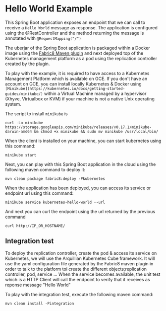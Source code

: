 # Hello World Example

This Spring Boot application exposes an endpoint that we can call to receive a `Hello World` message as response. The application is configured using the 
@RestController and the method returning the message is annotated with `@RequestMapping("/")` 

The uberjar of the Spring Boot application is packaged within a Docker image using the [Fabric8 Maven plugin](maven.fabric8.io) and next deployed top of the Kubernetes management platform as a pod 
using the replication controller created by the plugin.

To play with the example, it is required to have access to a Kubernetes Management Platform which is available on GCE. If you don't have an account on GCE,
you can install locally Kubernetes & Docker using `[Minikube](https://kubernetes.io/docs/getting-started-guides/minikube/)` within a Virtual Machine
managed by a hypervisor (Xhyve, Virtualbox or KVM) if your machine is not a native Unix operating system.

The script to install `minikube` is 
```
curl -Lo minikube https://storage.googleapis.com/minikube/releases/v0.17.1/minikube-darwin-amd64 && chmod +x minikube && sudo mv minikube /usr/local/bin/
```
  
When the client is installed on your machine, you can start kubernetes using this command:
```
minikube start
```

Next, you can play with this Spring Boot application in the cloud using the following maven command to deploy it:
```
mvn clean package fabric8:deploy -Pkubernetes
```  
   
When the application has been deployed, you can access its service or endpoint url using this command:
```   
minikube service kubernetes-hello-world --url
```
  
And next you can curl the endpoint using the url returned by the previous command

``` 
curl http://IP_OR_HOSTNAME/
```
     
## Integration test

To deploy the replication controller, create the pod & access its service on Kubernetes, we will use the Arquillian Kubernetes Cube framework.
It will use the yaml configuration file generated by the Fabric8 maven plugin in order to talk to the platform toi create the different objects;replication controller,
pod, service ...
When the service becomes available, the unit test which is a HTTP Client will call the endpoint to verify that it receives as reponse message "Hello World"

To play with the integration test, execute the following maven command:     

``` 
mvn clean install -Pintegration
```
